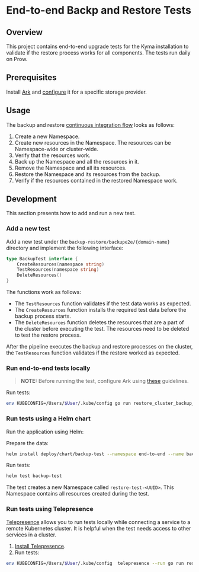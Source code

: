 # End-to-end Backp and Restore Tests

## Overview


This project contains end-to-end upgrade tests for the Kyma installation to validate if the restore process works for all components. The tests run daily on Prow.
 

## Prerequisites

Install [Ark](../../../resources/ark/README.md#details) and [configure](../../../docs/backup/docs/03-01-backup-configuration.md) it for a specific storage provider.


## Usage

The backup and restore [continuous integration flow](https://github.com/kyma-project/test-infra/blob/master/prow/scripts/cluster-integration/kyma-gke-end-to-end-test.sh) looks as follows:

1. Create a new Namespace.
2. Create new resources in the Namespace. The resources can be Namespace-wide or cluster-wide.
3. Verify that the resources work.
4. Back up the Namespace and all the resources in it.
5. Remove the Namespace and all its resources.
6. Restore the Namespace and its resources from the backup.
7. Verify if the resources contained in the restored Namespace work.


## Development

This section presents how to add and run a new test. 

### Add a new test

Add a new test under the `backup-restore/backupe2e/{domain-name}` directory and implement the following interface:

```go
type BackupTest interface {
    CreateResources(namespace string)
    TestResources(namespace string)
    DeleteResources()
}
```
The functions work as follows:

- The `TestResources` function validates if the test data works as expected. 
- The `CreateResources` function installs the required test data before the backup process starts.
- The `DeleteResources` function deletes the resources that are a part of the cluster before executing the test. The resources need to be deleted to test the restore process.

After the pipeline executes the backup and restore processes on the cluster, the `TestResources` function validates if the restore worked as expected.

### Run end-to-end tests locally

> **NOTE:** Before running the test, configure Ark using [these](../../../docs/backup/docs/03-01-backup-configuration.md) guidelines.

Run tests:
```bash
env KUBECONFIG=/Users/$User/.kube/config go run restore_cluster_backup_test.go --action executeTests`
```

### Run tests using a Helm chart

Run the application using Helm:

Prepare the data:

```bash
helm install deploy/chart/backup-test --namespace end-to-end --name backup-test
```
Run tests:

```bash
helm test backup-test
```
The test creates a new Namespace called `restore-test-<UUID>`. This Namespace contains all resources created during the test.

### Run tests using Telepresence
[Telepresence](https://www.telepresence.io/) allows you to run tests locally while connecting a service to a remote Kubernetes cluster. It is helpful when the test needs access to other services in a cluster.

1. [Install Telepresence](https://www.telepresence.io/reference/install).
2. Run tests:
```bash
env KUBECONFIG=/Users/$User/.kube/config  telepresence --run go run restore_cluster_backup_test.go  --action execute
```